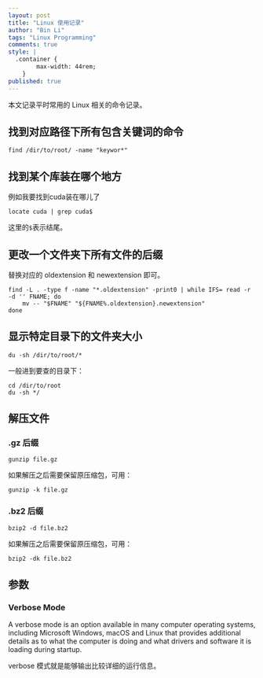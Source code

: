 ```yaml
---
layout: post
title: "Linux 使用记录"
author: "Bin Li"
tags: "Linux Programming"
comments: true
style: |
  .container {
        max-width: 44rem;
    } 
published: true
---
```


本文记录平时常用的 Linux 相关的命令记录。

## 找到对应路径下所有包含关键词的命令

```shell
find /dir/to/root/ -name "keywor*"
```

## 找到某个库装在哪个地方
例如我要找到cuda装在哪儿了

```shell
locate cuda | grep cuda$
```

这里的`$`表示结尾。

## 更改一个文件夹下所有文件的后缀
替换对应的 oldextension 和 newextension 即可。

```shell
find -L . -type f -name "*.oldextension" -print0 | while IFS= read -r -d '' FNAME; do
    mv -- "$FNAME" "${FNAME%.oldextension}.newextension"
done
```

## 显示特定目录下的文件夹大小

```shell
du -sh /dir/to/root/*
```

一般进到要查的目录下：
```shell
cd /dir/to/root
du -sh */
```

## 解压文件
### .gz 后缀
```
gunzip file.gz
```

如果解压之后需要保留原压缩包，可用：

```
gunzip -k file.gz
```

### .bz2 后缀
```
bzip2 -d file.bz2
```

如果解压之后需要保留原压缩包，可用：

```
bzip2 -dk file.bz2
```

## 参数
### Verbose Mode
A verbose mode is an option available in many computer operating systems, including Microsoft Windows, macOS and Linux that provides additional details as to what the computer is doing and what drivers and software it is loading during startup.

verbose 模式就是能够输出比较详细的运行信息。

